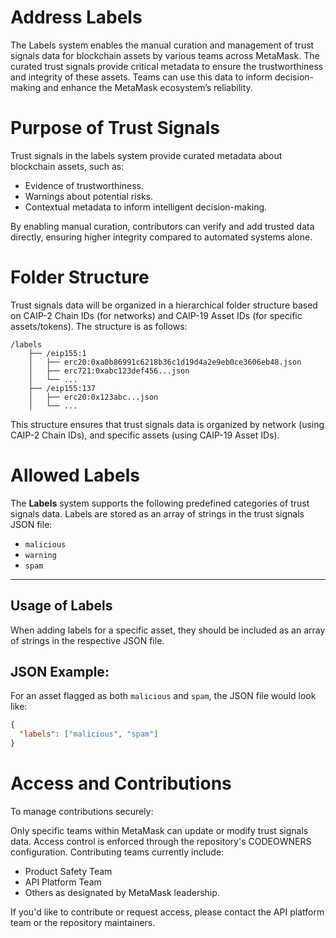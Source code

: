# Address Labels

The Labels system enables the manual curation and management of trust signals data for blockchain assets by various teams across MetaMask. The curated trust signals provide critical metadata to ensure the trustworthiness and integrity of these assets. Teams can use this data to inform decision-making and enhance the MetaMask ecosystem’s reliability.

# Purpose of Trust Signals

Trust signals in the labels system provide curated metadata about blockchain assets, such as:

- Evidence of trustworthiness.
- Warnings about potential risks.
- Contextual metadata to inform intelligent decision-making.

By enabling manual curation, contributors can verify and add trusted data directly, ensuring higher integrity compared to automated systems alone.

# Folder Structure

Trust signals data will be organized in a hierarchical folder structure based on CAIP-2 Chain IDs (for networks) and CAIP-19 Asset IDs (for specific assets/tokens). The structure is as follows:

```
/labels
    ├── /eip155:1
    │   ├── erc20:0xa0b86991c6218b36c1d19d4a2e9eb0ce3606eb48.json
    │   ├── erc721:0xabc123def456...json
    │   └── ...
    ├── /eip155:137
    │   ├── erc20:0x123abc...json
    │   └── ...
```

This structure ensures that trust signals data is organized by network (using CAIP-2 Chain IDs), and specific assets (using CAIP-19 Asset IDs).

# Allowed Labels

The **Labels** system supports the following predefined categories of trust signals data. Labels are stored as an array of strings in the trust signals JSON file:

- `malicious`
- `warning`
- `spam`

---

## Usage of Labels

When adding labels for a specific asset, they should be included as an array of strings in the respective JSON file.

## JSON Example:

For an asset flagged as both `malicious` and `spam`, the JSON file would look like:

```json
{
  "labels": ["malicious", "spam"]
}
```

# Access and Contributions

To manage contributions securely:

Only specific teams within MetaMask can update or modify trust signals data.
Access control is enforced through the repository's CODEOWNERS configuration.
Contributing teams currently include:

- Product Safety Team
- API Platform Team
- Others as designated by MetaMask leadership.

If you'd like to contribute or request access, please contact the API platform team or the repository maintainers.

